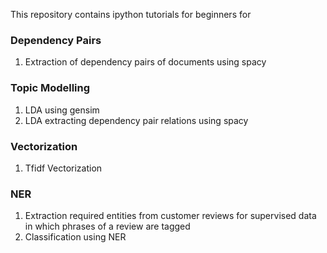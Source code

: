 This repository contains ipython tutorials for beginners for

### Dependency Pairs
1. Extraction of dependency pairs of documents using spacy

### Topic Modelling
1. LDA using gensim
2. LDA extracting dependency pair relations using spacy

### Vectorization
1. Tfidf Vectorization

### NER
1. Extraction required entities from customer reviews for supervised data in which phrases of a review are tagged
2. Classification using NER
